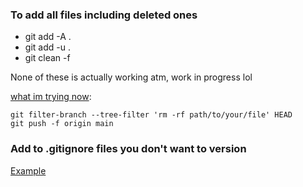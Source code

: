 ### To add all files including deleted ones
* git add -A . 
* git add -u .
* git clean -f

None of these is actually working atm, work in progress lol

[what im trying now](https://stackoverflow.com/questions/45342654/failing-to-push-to-github-this-exceeds-githubs-file-size-limit):
```
git filter-branch --tree-filter 'rm -rf path/to/your/file' HEAD
git push -f origin main
```

### Add to .gitignore files you don't want to version

[Example]()
